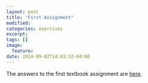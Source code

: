 ```yaml
---
layout: post
title: "First Assignment"
modified:
categories: exercises
excerpt:
tags: []
image:
  feature:
date: 2014-09-02T14:03:52-04:00
---
```

The answers to the first textbook assignment are [here]().

